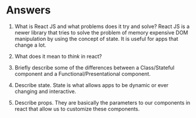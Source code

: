 # Answers

1.  What is React JS and what problems does it try and solve?
React JS is a newer library that tries to solve the problem of 
memory expensive DOM manipulation by using the concept of state. 
It is useful for apps that change a lot.

1.  What does it mean to _think_ in react?


1.  Briefly describe some of the differences between a Class/Stateful component and a Functional/Presentational component.

1.  Describe state.
State is what allows apps to be dynamic or ever changing and interactive.
1.  Describe props.
They are basically the parameters to our components in react that allow us to customize these components.